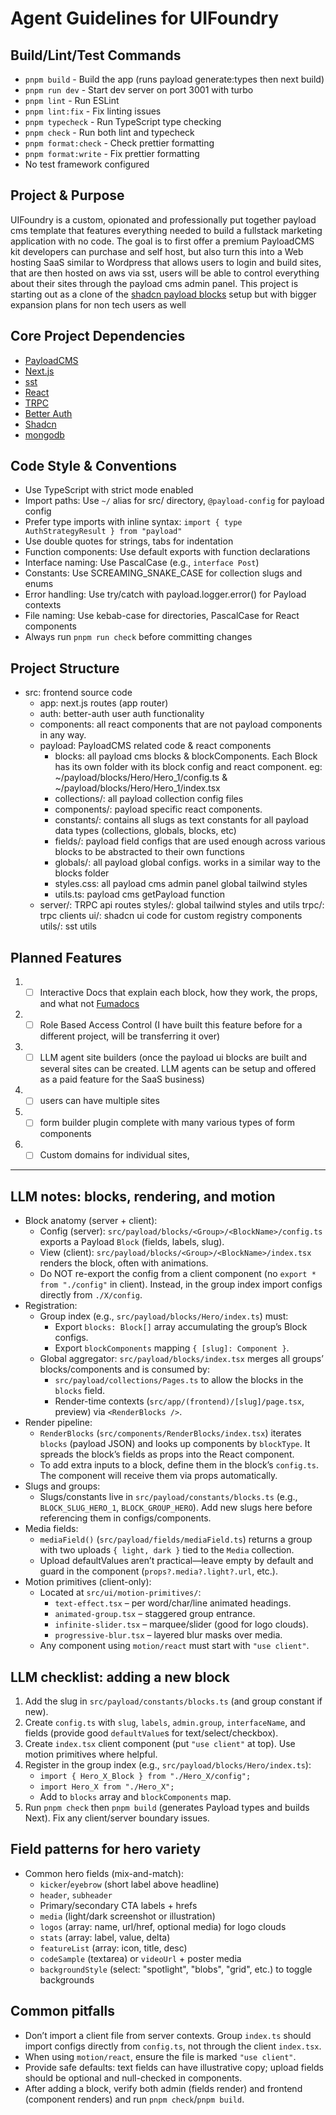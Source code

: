 # Agent Guidelines for UIFoundry

## Build/Lint/Test Commands

- `pnpm build` - Build the app (runs payload generate:types then next build)
- `pnpm run dev` - Start dev server on port 3001 with turbo
- `pnpm lint` - Run ESLint
- `pnpm lint:fix` - Fix linting issues
- `pnpm typecheck` - Run TypeScript type checking
- `pnpm check` - Run both lint and typecheck
- `pnpm format:check` - Check prettier formatting
- `pnpm format:write` - Fix prettier formatting
- No test framework configured

## Project & Purpose

UIFoundry is a custom, opionated and professionally put together payload cms template that features everything needed to build a fullstack marketing application with no code. The goal is to first offer a premium PayloadCMS kit developers can purchase and self host, but also turn this into a Web hosting SaaS similar to Wordpress that allows users to login and build sites, that are then hosted on aws via sst, users will be able to control everything about their sites through the payload cms admin panel. This project is starting out as a clone of the [shadcn payload blocks](https://www.shadcnblocks.com/payload-cms) setup but with bigger expansion plans for non tech users as well

## Core Project Dependencies

- [PayloadCMS](https://payloadcms.com/docs/getting-started/what-is-payload)
- [Next.js](https://nextjs.org/docs/app/getting-started/project-structure)
- [sst](https://sst.dev/docs/)
- [React](https://react.dev/learn)
- [TRPC](https://trpc.io/docs/quickstart)
- [Better Auth](https://www.better-auth.com/docs/introduction)
- [Shadcn](https://ui.shadcn.com/docs)
- [mongodb](https://www.mongodb.com/products/platform/atlas-database)

## Code Style & Conventions

- Use TypeScript with strict mode enabled
- Import paths: Use `~/` alias for src/ directory, `@payload-config` for payload config
- Prefer type imports with inline syntax: `import { type AuthStrategyResult } from "payload"`
- Use double quotes for strings, tabs for indentation
- Function components: Use default exports with function declarations
- Interface naming: Use PascalCase (e.g., `interface Post`)
- Constants: Use SCREAMING_SNAKE_CASE for collection slugs and enums
- Error handling: Use try/catch with payload.logger.error() for Payload contexts
- File naming: Use kebab-case for directories, PascalCase for React components
- Always run `pnpm run check` before committing changes

## Project Structure

- src: frontend source code
  - app: next.js routes (app router)
  - auth: better-auth user auth functionality
  - components: all react components that are not payload components in any way.
  - payload: PayloadCMS related code & react components
    - blocks: all payload cms blocks & blockComponents. Each Block has its own folder with its block config and react component. eg: ~/payload/blocks/Hero/Hero_1/config.ts & ~/payload/blocks/Hero/Hero_1/index.tsx
    - collections/: all payload collection config files
    - components/: payload specific react components.
    - constants/: contains all slugs as text constants for all payload data types (collections, globals, blocks, etc)
    - fields/: payload field configs that are used enough across various blocks to be abstracted to their own functions
    - globals/: all payload global configs. works in a similar way to the blocks folder
    - styles.css: all payload cms admin panel global tailwind styles
    - utils.ts: payload cms getPayload function
  - server/: TRPC api routes
    styles/: global tailwind styles and utils
    trpc/: trpc clients
    ui/: shadcn ui code for custom registry components
    utils/: sst utils

## Planned Features

1. - [ ] Interactive Docs that explain each block, how they work, the props, and what not [Fumadocs](https://fumadocs.dev/docs/ui)
2. - [ ] Role Based Access Control (I have built this feature before for a different project, will be transferring it over)
3. - [ ] LLM agent site builders (once the payload ui blocks are built and several sites can be created. LLM agents can be setup and offered as a paid feature for the SaaS business)
4. - [ ] users can have multiple sites
5. - [ ] form builder plugin complete with many various types of form components
6. - [ ] Custom domains for individual sites,

---

## LLM notes: blocks, rendering, and motion

- Block anatomy (server + client):
  - Config (server): `src/payload/blocks/<Group>/<BlockName>/config.ts` exports a Payload `Block` (fields, labels, slug).
  - View (client): `src/payload/blocks/<Group>/<BlockName>/index.tsx` renders the block, often with animations.
  - Do NOT re-export the config from a client component (no `export * from "./config"` in client). Instead, in the group index import configs directly from `./X/config`.
- Registration:
  - Group index (e.g., `src/payload/blocks/Hero/index.ts`) must:
    - Export `blocks: Block[]` array accumulating the group’s Block configs.
    - Export `blockComponents` mapping `{ [slug]: Component }`.
  - Global aggregator: `src/payload/blocks/index.tsx` merges all groups’ blocks/components and is consumed by:
    - `src/payload/collections/Pages.ts` to allow the blocks in the `blocks` field.
    - Render-time contexts (`src/app/(frontend)/[slug]/page.tsx`, preview) via `<RenderBlocks />`.
- Render pipeline:
  - `RenderBlocks` (`src/components/RenderBlocks/index.tsx`) iterates `blocks` (payload JSON) and looks up components by `blockType`. It spreads the block’s fields as props into the React component.
  - To add extra inputs to a block, define them in the block’s `config.ts`. The component will receive them via props automatically.
- Slugs and groups:
  - Slugs/constants live in `src/payload/constants/blocks.ts` (e.g., `BLOCK_SLUG_HERO_1`, `BLOCK_GROUP_HERO`). Add new slugs here before referencing them in configs/components.
- Media fields:
  - `mediaField()` (`src/payload/fields/mediaField.ts`) returns a group with two uploads `{ light, dark }` tied to the `Media` collection.
  - Upload defaultValues aren’t practical—leave empty by default and guard in the component (`props?.media?.light?.url`, etc.).
- Motion primitives (client-only):
  - Located at `src/ui/motion-primitives/`:
    - `text-effect.tsx` – per word/char/line animated headings.
    - `animated-group.tsx` – staggered group entrance.
    - `infinite-slider.tsx` – marquee/slider (good for logo clouds).
    - `progressive-blur.tsx` – layered blur masks over media.
  - Any component using `motion/react` must start with `"use client"`.

## LLM checklist: adding a new block

1. Add the slug in `src/payload/constants/blocks.ts` (and group constant if new).
2. Create `config.ts` with `slug`, `labels`, `admin.group`, `interfaceName`, and fields (provide good `defaultValue`s for text/select/checkbox).
3. Create `index.tsx` client component (put `"use client"` at top). Use motion primitives where helpful.
4. Register in the group index (e.g., `src/payload/blocks/Hero/index.ts`):
   - `import { Hero_X_Block } from "./Hero_X/config";`
   - `import Hero_X from "./Hero_X";`
   - Add to `blocks` array and `blockComponents` map.
5. Run `pnpm check` then `pnpm build` (generates Payload types and builds Next). Fix any client/server boundary issues.

## Field patterns for hero variety

- Common hero fields (mix-and-match):
  - `kicker`/`eyebrow` (short label above headline)
  - `header`, `subheader`
  - Primary/secondary CTA labels + hrefs
  - `media` (light/dark screenshot or illustration)
  - `logos` (array: name, url/href, optional media) for logo clouds
  - `stats` (array: label, value, delta)
  - `featureList` (array: icon, title, desc)
  - `codeSample` (textarea) or `videoUrl` + poster media
  - `backgroundStyle` (select: "spotlight", "blobs", "grid", etc.) to toggle backgrounds

## Common pitfalls

- Don’t import a client file from server contexts. Group `index.ts` should import configs directly from `config.ts`, not through the client `index.tsx`.
- When using `motion/react`, ensure the file is marked `"use client"`.
- Provide safe defaults: text fields can have illustrative copy; upload fields should be optional and null-checked in components.
- After adding a block, verify both admin (fields render) and frontend (component renders) and run `pnpm check`/`pnpm build`.
